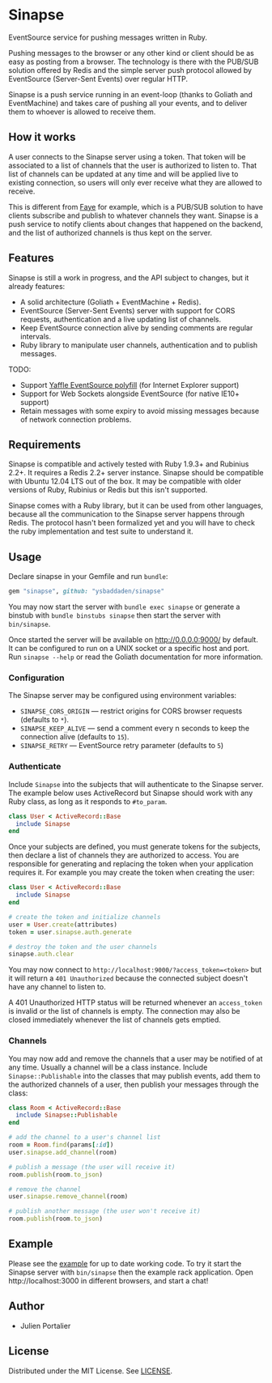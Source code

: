 # Sinapse

EventSource service for pushing messages written in Ruby.

Pushing messages to the browser or any other kind or client should be as easy as
posting from a browser. The technology is there with the PUB/SUB solution
offered by Redis and the simple server push protocol allowed by EventSource
(Server-Sent Events) over regular HTTP.

Sinapse is a push service running in an event-loop (thanks to Goliath and
EventMachine) and takes care of pushing all your events, and to deliver them to
whoever is allowed to receive them.


## How it works

A user connects to the Sinapse server using a token. That token will be
associated to a list of channels that the user is authorized to listen to. That
list of channels can be updated at any time and will be applied live to existing
connection, so users will only ever receive what they are allowed to receive.

This is different from [Faye](http://faye.jcoglan.com) for example, which is
a PUB/SUB solution to have clients subscribe and publish to whatever channels
they want. Sinapse is a push service to notify clients about changes that
happened on the backend, and the list of authorized channels is thus kept on
the server.


## Features

Sinapse is still a work in progress, and the API subject to changes, but it
already features:

- A solid architecture (Goliath + EventMachine + Redis).
- EventSource (Server-Sent Events) server with support for CORS requests,
  authentication and a live updating list of channels.
- Keep EventSource connection alive by sending comments are regular intervals.
- Ruby library to manipulate user channels, authentication and to publish
  messages.

TODO:

- Support [Yaffle EventSource polyfill](https://github.com/Yaffle/EventSource)
  (for Internet Explorer support)
- Support for Web Sockets alongside EventSource (for native IE10+ support)
- Retain messages with some expiry to avoid missing messages because of
  network connection problems.


## Requirements

Sinapse is compatible and actively tested with Ruby 1.9.3+ and Rubinius 2.2+. It
requires a Redis 2.2+ server instance. Sinapse should be compatible with Ubuntu
12.04 LTS out of the box. It may be compatible with older versions of Ruby,
Rubinius or Redis but this isn't supported.

Sinapse comes with a Ruby library, but it can be used from other languages,
because all the communication to the Sinapse server happens through Redis. The
protocol hasn't been formalized yet and you will have to check the ruby
implementation and test suite to understand it.


## Usage

Declare sinapse in your Gemfile and run `bundle`:

```ruby
gem "sinapse", github: "ysbaddaden/sinapse"
```

You may now start the server with `bundle exec sinapse` or generate a binstub
with `bundle binstubs sinapse` then start the server with `bin/sinapse`.

Once started the server will be available on http://0.0.0.0:9000/ by default.
It can be configured to run on a UNIX socket or a specific host and port. Run
`sinapse --help` or read the Goliath documentation for more information.

### Configuration

The Sinapse server may be configured using environment variables:

  - `SINAPSE_CORS_ORIGIN` — restrict origins for CORS browser requests (defaults to `*`).
  - `SINAPSE_KEEP_ALIVE` — send a comment every n seconds to keep the connection alive (defaults to `15`).
  - `SINAPSE_RETRY` — EventSource retry parameter (defaults to `5`)

### Authenticate

Include `Sinapse` into the subjects that will authenticate to the Sinapse
server. The example below uses ActiveRecord but Sinapse should work with any
Ruby class, as long as it responds to `#to_param`.

```ruby
class User < ActiveRecord::Base
  include Sinapse
end
```

Once your subjects are defined, you must generate tokens for the subjects, then
declare a list of channels they are authorized to access. You are responsible
for generating and replacing the token when your application requires it. For
example you may create the token when creating the user:

```ruby
class User < ActiveRecord::Base
  include Sinapse
end

# create the token and initialize channels
user = User.create(attributes)
token = user.sinapse.auth.generate

# destroy the token and the user channels
sinapse.auth.clear
```

You may now connect to `http://localhost:9000/?access_token=<token>` but it
will return a `401 Unauthorized` because the connected subject doesn't have any
channel to listen to.

A 401 Unauthorized HTTP status will be returned whenever an `access_token` is
invalid or the list of channels is empty. The connection may also be closed
immediately whenever the list of channels gets emptied.

### Channels

You may now add and remove the channels that a user may be notified of at any
time. Usually a channel will be a class instance. Include `Sinapse::Publishable`
into the classes that may publish events, add them to the authorized channels of
a user, then publish your messages through the class:

```ruby
class Room < ActiveRecord::Base
  include Sinapse::Publishable
end

# add the channel to a user's channel list
room = Room.find(params[:id])
user.sinapse.add_channel(room)

# publish a message (the user will receive it)
room.publish(room.to_json)

# remove the channel
user.sinapse.remove_channel(room)

# publish another message (the user won't receive it)
room.publish(room.to_json)
```


## Example

Please see the [example](https://github.com/ysbaddaden/sinapse/tree/master/example)
for up to date working code. To try it start the Sinapse server with `bin/sinapse`
then the example rack application. Open http://localhost:3000 in different
browsers, and start a chat!


## Author

- Julien Portalier


## License

Distributed under the MIT License.
See [LICENSE](LICENSE.m://github.com/ysbaddaden/sinapse/blob/master/LICENSE).


